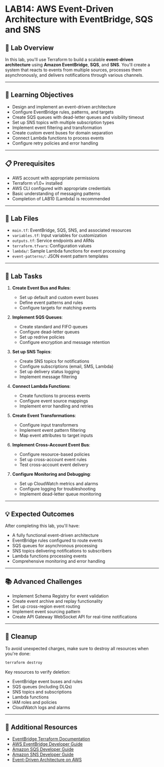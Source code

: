 # LAB14: AWS Event-Driven Architecture with EventBridge, SQS and SNS

## 📝 Lab Overview

In this lab, you'll use Terraform to build a scalable **event-driven architecture** using **Amazon EventBridge**, **SQS**, and **SNS**. You'll create a system that reacts to events from multiple sources, processes them asynchronously, and delivers notifications through various channels.

---

## 🎯 Learning Objectives

- Design and implement an event-driven architecture
- Configure EventBridge rules, patterns, and targets
- Create SQS queues with dead-letter queues and visibility timeout
- Set up SNS topics with multiple subscription types
- Implement event filtering and transformation
- Create custom event buses for domain separation
- Connect Lambda functions to process events
- Configure retry policies and error handling

---

## 📋 Prerequisites

- AWS account with appropriate permissions
- Terraform v1.0+ installed
- AWS CLI configured with appropriate credentials
- Basic understanding of messaging patterns
- Completion of LAB10 (Lambda) is recommended

---

## 📁 Lab Files

- `main.tf`: EventBridge, SQS, SNS, and associated resources
- `variables.tf`: Input variables for customization
- `outputs.tf`: Service endpoints and ARNs
- `terraform.tfvars`: Configuration values
- `lambda/`: Sample Lambda functions for event processing
- `event-patterns/`: JSON event pattern templates

---

## 🔨 Lab Tasks

1. **Create Event Bus and Rules**:
   - Set up default and custom event buses
   - Define event patterns and rules
   - Configure targets for matching events

2. **Implement SQS Queues**:
   - Create standard and FIFO queues
   - Configure dead-letter queues
   - Set up redrive policies
   - Configure encryption and message retention

3. **Set up SNS Topics**:
   - Create SNS topics for notifications
   - Configure subscriptions (email, SMS, Lambda)
   - Set up delivery status logging
   - Implement message filtering

4. **Connect Lambda Functions**:
   - Create functions to process events
   - Configure event source mappings
   - Implement error handling and retries

5. **Create Event Transformations**:
   - Configure input transformers
   - Implement event pattern filtering
   - Map event attributes to target inputs

6. **Implement Cross-Account Event Bus**:
   - Configure resource-based policies
   - Set up cross-account event rules
   - Test cross-account event delivery

7. **Configure Monitoring and Debugging**:
   - Set up CloudWatch metrics and alarms
   - Configure logging for troubleshooting
   - Implement dead-letter queue monitoring

---

## 💡 Expected Outcomes

After completing this lab, you'll have:
- A fully functional event-driven architecture
- EventBridge rules configured to route events
- SQS queues for asynchronous processing
- SNS topics delivering notifications to subscribers
- Lambda functions processing events
- Comprehensive monitoring and error handling

---

## 📚 Advanced Challenges

- Implement Schema Registry for event validation
- Create event archive and replay functionality
- Set up cross-region event routing
- Implement event sourcing pattern
- Create API Gateway WebSocket API for real-time notifications

---

## 🧹 Cleanup

To avoid unexpected charges, make sure to destroy all resources when you're done:

```bash
terraform destroy
```

Key resources to verify deletion:
- EventBridge event buses and rules
- SQS queues (including DLQs)
- SNS topics and subscriptions
- Lambda functions
- IAM roles and policies
- CloudWatch logs and alarms

---

## 📖 Additional Resources

- [EventBridge Terraform Documentation](https://registry.terraform.io/providers/hashicorp/aws/latest/docs/resources/cloudwatch_event_rule)
- [AWS EventBridge Developer Guide](https://docs.aws.amazon.com/eventbridge/latest/userguide/what-is-amazon-eventbridge.html)
- [Amazon SQS Developer Guide](https://docs.aws.amazon.com/AWSSimpleQueueService/latest/SQSDeveloperGuide/welcome.html)
- [Amazon SNS Developer Guide](https://docs.aws.amazon.com/sns/latest/dg/welcome.html)
- [Event-Driven Architecture on AWS](https://aws.amazon.com/event-driven-architecture/) 